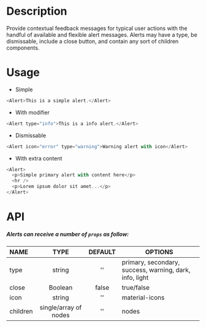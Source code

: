 
# Description

Provide contextual feedback messages for typical user actions with the handful of available and flexible alert messages. Alerts may have a type, be dismissable, include a close button, and contain any sort of children components.

# Usage

* Simple

```js
<Alert>This is a simple alert.</Alert>
```

* With modifier

```js
<Alert type="info">This is a info alert.</Alert>
```
* Dismissable

```js
<Alert icon="error" type="warning">Warning alert with icon</Alert>
```

* With extra content

```js
<Alert>
  <p>Simple primary alert with content here</p>
  <hr />
  <p>Lorem ipsum dolor sit amet...</p>
</Alert>
```

# API

##### Alerts can receive a number of `props` as follow:

| NAME   | TYPE | DEFAULT | OPTIONS |
| :---  | :---:  | :---: | ------- |
| type | string | ''      | primary, secondary, success, warning, dark, info, light|
| close | Boolean | false      | true/false |
| icon | string | ''      | material-icons |
| children | single/array of nodes | ''      | nodes |
